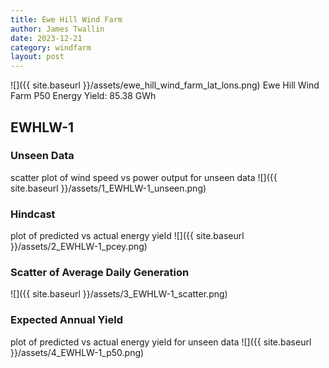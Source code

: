 ```yaml
---
title: Ewe Hill Wind Farm
author: James Twallin
date: 2023-12-21
category: windfarm
layout: post
---
```

![]({{ site.baseurl }}/assets/ewe_hill_wind_farm_lat_lons.png)
Ewe Hill Wind Farm P50 Energy Yield: 85.38 GWh

EWHLW-1
-------------
### Unseen Data 
scatter plot of wind speed vs power output for unseen data
![]({{ site.baseurl }}/assets/1_EWHLW-1_unseen.png)
### Hindcast 
plot of predicted vs actual energy yield
![]({{ site.baseurl }}/assets/2_EWHLW-1_pcey.png)
### Scatter of Average Daily Generation 

![]({{ site.baseurl }}/assets/3_EWHLW-1_scatter.png)
### Expected Annual Yield 
plot of predicted vs actual energy yield for unseen data
![]({{ site.baseurl }}/assets/4_EWHLW-1_p50.png)

